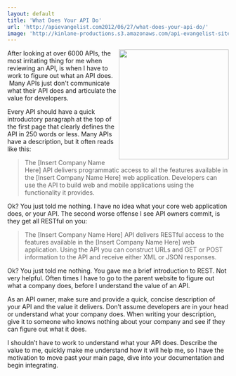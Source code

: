 ```yaml
---
layout: default
title: 'What Does Your API Do'
url: 'http://apievangelist.com2012/06/27/what-does-your-api-do/'
image: 'http://kinlane-productions.s3.amazonaws.com/api-evangelist-site/blog/question-mark.jpg'
---
```



<p>
     <img src="http://kinlane-productions.s3.amazonaws.com/api-evangelist/question-mark.jpg"  width="250" align="right" />
</p>
<p>
     After looking at over 6000 APIs, the most irritating thing for me when reviewing an API, is when I have to work to figure out what an API does.  Many APIs just don't communicate what their API does and articulate the value for developers.
</p>
<p>
     Every API should have a quick introductory paragraph at the top of the first page that clearly defines the API in 250 words or less. Many APIs have a description, but it often reads like this:
</p>
<blockquote>
     The [Insert Company Name Here] API delivers programmatic access to all the features available in the [Insert Company Name Here] web application. Developers can use the API to build web and mobile applications using the functionality it provides.
</blockquote>
<p>
     Ok? You just told me nothing. I have no idea what your core web application does, or your API. The second worse offense I see API owners commit, is they get all RESTful on you:
</p>
<blockquote>
     The [Insert Company Name Here] API delivers RESTful access to the features available in the [Insert Company Name Here] web application. Using the API you can construct URLs and GET or POST information to the API and receive either XML or JSON responses.
</blockquote>
<p>
     Ok? You just told me nothing. You gave me a brief introduction to REST. Not very helpful. Often times I have to go to the parent website to figure out what a company does, before I understand the value of an API.
</p>
<p>
     As an API owner, make sure and provide a quick, concise description of your API and the value it delivers. Don’t assume developers are in your head or understand what your company does. When writing your description, give it to someone who knows nothing about your company and see if they can figure out what it does.
</p>
<p>
     I shouldn’t have to work to understand what your API does. Describe the value to me, quickly make me understand how it will help me, so I have the motivation to move past your main page, dive into your documentation and begin integrating.
</p>
